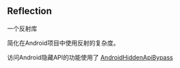 ## Reflection

一个反射库

简化在Android项目中使用反射的复杂度。

访问Android隐藏API的功能使用了 [AndroidHiddenApiBypass](https://github.com/LSPosed/AndroidHiddenApiBypass)



